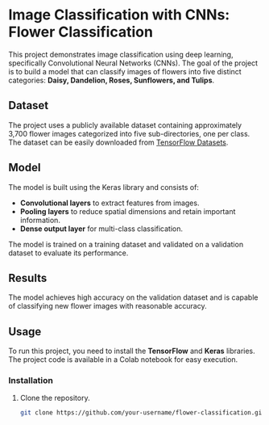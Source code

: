 # Image Classification with CNNs: Flower Classification

This project demonstrates image classification using deep learning, specifically Convolutional Neural Networks (CNNs). The goal of the project is to build a model that can classify images of flowers into five distinct categories: **Daisy, Dandelion, Roses, Sunflowers, and Tulips**.

## Dataset
The project uses a publicly available dataset containing approximately 3,700 flower images categorized into five sub-directories, one per class. The dataset can be easily downloaded from [TensorFlow Datasets](https://www.tensorflow.org/datasets).

## Model
The model is built using the Keras library and consists of:
- **Convolutional layers** to extract features from images.
- **Pooling layers** to reduce spatial dimensions and retain important information.
- **Dense output layer** for multi-class classification.

The model is trained on a training dataset and validated on a validation dataset to evaluate its performance.

## Results
The model achieves high accuracy on the validation dataset and is capable of classifying new flower images with reasonable accuracy.

## Usage
To run this project, you need to install the **TensorFlow** and **Keras** libraries. The project code is available in a Colab notebook for easy execution. 

### Installation
1. Clone the repository.
   ```bash
   git clone https://github.com/your-username/flower-classification.git

